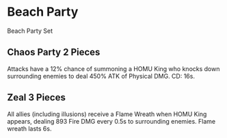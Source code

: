 # Beach Party

Beach Party Set

## Chaos Party 2 Pieces

Attacks have a 12% chance of summoning a HOMU King who knocks down surrounding enemies to deal 450% ATK of Physical DMG. CD: 16s.

## Zeal 3 Pieces

All allies (including illusions) receive a Flame Wreath when HOMU King appears, dealing 893 Fire DMG every 0.5s to surrounding enemies. Flame wreath lasts 6s.